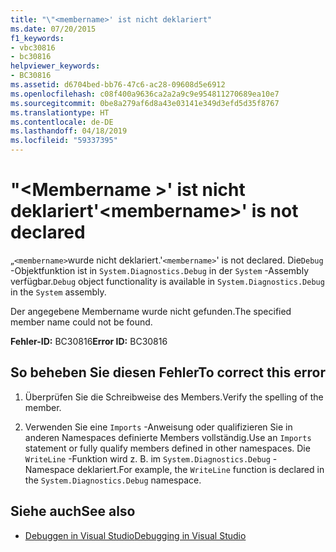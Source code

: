 ```yaml
---
title: "\"<membername>' ist nicht deklariert"
ms.date: 07/20/2015
f1_keywords:
- vbc30816
- bc30816
helpviewer_keywords:
- BC30816
ms.assetid: d6704bed-bb76-47c6-ac28-09608d5e6912
ms.openlocfilehash: c08f400a9636ca2a2a9c9e954811270689ea10e7
ms.sourcegitcommit: 0be8a279af6d8a43e03141e349d3efd5d35f8767
ms.translationtype: HT
ms.contentlocale: de-DE
ms.lasthandoff: 04/18/2019
ms.locfileid: "59337395"
---
```

# <a name="membername-is-not-declared"></a><span data-ttu-id="c2fda-102">"\<Membername >' ist nicht deklariert</span><span class="sxs-lookup"><span data-stu-id="c2fda-102">'\<membername>' is not declared</span></span>
<span data-ttu-id="c2fda-103">„`<membername>`wurde nicht deklariert.</span><span class="sxs-lookup"><span data-stu-id="c2fda-103">'`<membername>`' is not declared.</span></span> <span data-ttu-id="c2fda-104">Die`Debug` -Objektfunktion ist in `System.Diagnostics.Debug` in der `System` -Assembly verfügbar.</span><span class="sxs-lookup"><span data-stu-id="c2fda-104">`Debug` object functionality is available in `System.Diagnostics.Debug` in the `System` assembly.</span></span>  
  
 <span data-ttu-id="c2fda-105">Der angegebene Membername wurde nicht gefunden.</span><span class="sxs-lookup"><span data-stu-id="c2fda-105">The specified member name could not be found.</span></span>  
  
 <span data-ttu-id="c2fda-106">**Fehler-ID:** BC30816</span><span class="sxs-lookup"><span data-stu-id="c2fda-106">**Error ID:** BC30816</span></span>  
  
## <a name="to-correct-this-error"></a><span data-ttu-id="c2fda-107">So beheben Sie diesen Fehler</span><span class="sxs-lookup"><span data-stu-id="c2fda-107">To correct this error</span></span>  
  
1. <span data-ttu-id="c2fda-108">Überprüfen Sie die Schreibweise des Members.</span><span class="sxs-lookup"><span data-stu-id="c2fda-108">Verify the spelling of the member.</span></span>  
  
2. <span data-ttu-id="c2fda-109">Verwenden Sie eine `Imports` -Anweisung oder qualifizieren Sie in anderen Namespaces definierte Members vollständig.</span><span class="sxs-lookup"><span data-stu-id="c2fda-109">Use an `Imports` statement or fully qualify members defined in other namespaces.</span></span> <span data-ttu-id="c2fda-110">Die `WriteLine` -Funktion wird z. B. im `System.Diagnostics.Debug` -Namespace deklariert.</span><span class="sxs-lookup"><span data-stu-id="c2fda-110">For example, the `WriteLine` function is declared in the `System.Diagnostics.Debug` namespace.</span></span>  
  
## <a name="see-also"></a><span data-ttu-id="c2fda-111">Siehe auch</span><span class="sxs-lookup"><span data-stu-id="c2fda-111">See also</span></span>

- [<span data-ttu-id="c2fda-112">Debuggen in Visual Studio</span><span class="sxs-lookup"><span data-stu-id="c2fda-112">Debugging in Visual Studio</span></span>](/visualstudio/debugger/debugging-in-visual-studio)
